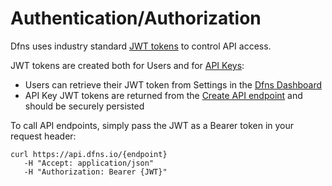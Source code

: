 # Authentication/Authorization

Dfns uses industry standard [JWT tokens](https://www.rfc-editor.org/rfc/rfc7519) to control API access.&#x20;

JWT tokens are created both for Users and for [API Keys](../api-docs/apikeys/):&#x20;

* Users can retrieve their JWT token from Settings in the [Dfns Dashboard](https://dashboard.dfns.io)
* API Key JWT tokens are returned from the [Create API endpoint](../api-docs/api-keys/CreateApiKey.md) and should be securely persisted

To call API endpoints, simply pass the JWT as a Bearer token in your request header:&#x20;

```shell
curl https://api.dfns.io/{endpoint}
   -H "Accept: application/json"
   -H "Authorization: Bearer {JWT}"
```
